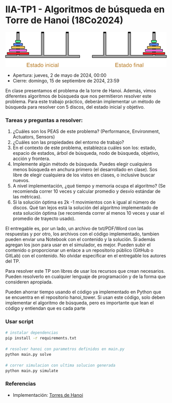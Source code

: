 # IIA-TP1 - Algoritmos de búsqueda en Torre de Hanoi (18Co2024)

<img src="img/torres.png" />

- Apertura: jueves, 2 de mayo de 2024, 00:00
- Cierre: domingo, 15 de septiembre de 2024, 23:59


En clase presentamos el problema de la torre de Hanoi. Además, vimos diferentes algoritmos de búsqueda que nos permitieron resolver este problema. Para este trabajo práctico, deberán implementar un método de búsqueda para resolver con 5 discos, del estado inicial y objetivo.

### Tareas y preguntas a resolver:

1) ¿Cuáles son los PEAS de este problema? (Performance, Environment, Actuators, Sensors)
2) ¿Cuáles son las propiedades del entorno de trabajo?
3) En el contexto de este problema, establezca cuáles son los: estado, espacio de estados, árbol de búsqueda, nodo de búsqueda, objetivo, acción y frontera.
4) Implemente algún método de búsqueda. Puedes elegir cualquiera menos búsqueda en anchura primero (el desarrollado en clase). Sos libre de elegir cualquiera de los vistos en clases, o inclusive buscar nuevos.
5) A nivel implementación, ¿qué tiempo y memoria ocupa el algoritmo? (Se recomienda correr 10 veces y calcular promedio y desvío estándar de las métricas).
6) Si la solución óptima es 2k -1 movimientos con k igual al número de discos. Qué tan lejos está la solución del algoritmo implementado de esta solución óptima (se recomienda correr al menos 10 veces y usar el promedio de trayecto usado).

El entregable es, por un lado, un archivo de txt/PDF/Word con las respuestas y por otro, los archivos con el código implementado, tambien pueden enviar una Notebook con el contenido y la solución. Si además agregan los json para usar en el simulador, es mejor. Pueden subir el contenido o proporcionar un enlace a un repositorio público (GitHub o GitLab) con el contenido. No olvidar especificar en el entregable los autores del TP.

Para resolver este TP son libres de usar los recursos que crean necesarios. Pueden resolverlo en cualquier lenguaje de programación y de la forma que consideren apropiada.

Pueden ahorrar tiempo usando el código ya implementado en Python que se encuentra en el repositorio hanoi_tower. Si usan este código, solo deben implementar el algoritmo de búsqueda, pero es importante que lean el código y entiendan que es cada parte


### Usar script
```bash
# instalar dependencias
pip install -r requirements.txt

# resolver hanoi con parametros definidos en main.py
python main.py solve

# correr simulacion con ultima solucion generada
python main.py simulate
```

### Referencias
- Implementación: [Torres de Hanoi](src/README.md)